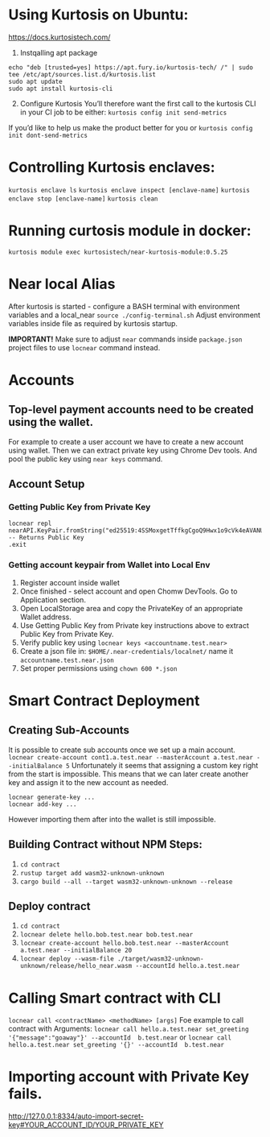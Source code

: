 # Using Kurtosis on Ubuntu:

https://docs.kurtosistech.com/


1. Instqalling apt package
```
echo "deb [trusted=yes] https://apt.fury.io/kurtosis-tech/ /" | sudo tee /etc/apt/sources.list.d/kurtosis.list
sudo apt update
sudo apt install kurtosis-cli
```

2. Configure Kurtosis
You’ll therefore want the first call to the kurtosis CLI in your CI job to be either:
`kurtosis config init send-metrics`

If you’d like to help us make the product better for you or
`kurtosis config init dont-send-metrics`

# Controlling Kurtosis enclaves:
`kurtosis enclave ls`
`kurtosis enclave inspect [enclave-name]`
`kurtosis enclave stop [enclave-name]`
`kurtosis clean`

# Running curtosis module in docker:
`kurtosis module exec kurtosistech/near-kurtosis-module:0.5.25`

# Near local Alias

After kurtosis is started - configure a BASH terminal with environment variables and a local_near
`source ./config-terminal.sh`
Adjust environment variables inside file as required by kurtosis startup.

**IMPORTANT!** Make sure to adjust `near` commands inside `package.json` project files to use `locnear` command instead.

# Accounts

## Top-level payment accounts need to be created using the wallet.
For example to create a user account we have to create a new account using wallet.
Then we can extract private key using Chrome Dev tools. And pool the public key using `near keys` command.

## Account Setup

### Getting Public Key from Private Key
```
locnear repl
nearAPI.KeyPair.fromString("ed25519:4SSMoxgetTffkgCgoQ9Hwx1o9cVk4eAVANUURPXPhtJZzmwycgQGMo3HrSX4wkmoZ2ymF8u5pgdv9JsTzyBgFzM4").publicKey.toString()
-- Returns Public Key
.exit
```
### Getting account keypair from Wallet into Local Env
1. Register account inside wallet
2. Once finished - select account and open Chomw DevTools. Go to Application section.
3. Open LocalStorage area and copy the PrivateKey of an appropriate Wallet address.
4. Use Getting Public Key from Private key instructions above to extract Public Key from Private Key.
5. Verify public key using `locnear keys <accountname.test.near>`
6. Create a json file in: `$HOME/.near-credentials/localnet/` name it `accountname.test.near.json`
7. Set proper permissions using `chown 600 *.json`

# Smart Contract Deployment

## Creating Sub-Accounts
It is possible to create sub accounts once we set up a main account.
`locnear create-account cont1.a.test.near --masterAccount a.test.near --initialBalance 5`
Unfortunately it seems that assigning a custom key right from the start is impossible.
This means that we can later create another key and assign it to the new account as needed.
```
locnear generate-key ...
locnear add-key ...
```
However importing them after into the wallet is still impossible.


## Building Contract without NPM Steps:

1. `cd contract`
2. `rustup target add wasm32-unknown-unknown`
3. `cargo build --all --target wasm32-unknown-unknown --release`

## Deploy contract
1. `cd contract`
2. `locnear delete hello.bob.test.near bob.test.near`
3. `locnear create-account hello.bob.test.near --masterAccount a.test.near --initialBalance 20`
4. `locnear deploy --wasm-file ./target/wasm32-unknown-unknown/release/hello_near.wasm --accountId hello.a.test.near`

# Calling Smart contract with CLI
`locnear call <contractName> <methodName> [args]`
Foe example to call contract with Arguments:
`locnear call hello.a.test.near set_greeting '{"message":"goaway"}' --accountId  b.test.near`
or
`locnear call hello.a.test.near set_greeting '{}' --accountId  b.test.near`


# Importing account with Private Key fails.
http://127.0.0.1:8334/auto-import-secret-key#YOUR_ACCOUNT_ID/YOUR_PRIVATE_KEY



